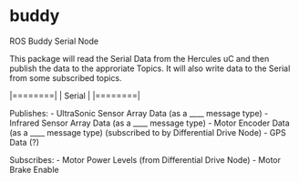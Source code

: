 buddy
=====

ROS Buddy Serial Node

This package will read the Serial Data from the Hercules uC and then publish the data
to the approriate Topics. It will also write data to the Serial from some subscribed topics.

|========|
| Serial |
|========|

Publishes:
	- UltraSonic Sensor Array Data (as a ____ message type)
	- Infrared Sensor Array Data (as a ____ message type)
	- Motor Encoder Data (as a ____ message type) (subscribed to by Differential Drive Node)
	- GPS Data (?)

Subscribes:
	- Motor Power Levels (from Differential Drive Node)
	- Motor Brake Enable


